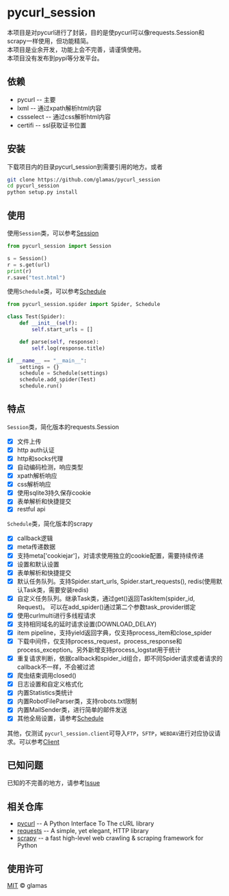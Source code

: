 # pycurl_session
本项目是对pycurl进行了封装，目的是使pycurl可以像requests.Session和scrapy一样使用，但功能精简。  
本项目是业余开发，功能上会不完善，请谨慎使用。  
本项目没有发布到pypi等分发平台。  

## 依赖
- pycurl -- 主要
- lxml -- 通过xpath解析html内容
- cssselect -- 通过css解析html内容
- certifi -- ssl获取证书位置

## 安装
下载项目内的目录pycurl_session到需要引用的地方。或者
```sh
git clone https://github.com/glamas/pycurl_session
cd pycurl_session
python setup.py install
```

## 使用
使用`Session`类，可以参考[Session](./doc/Session.zh-CN.md)
```python
from pycurl_session import Session

s = Session()
r = s.get(url)
print(r)
r.save("test.html")
```
使用`Schedule`类，可以参考[Schedule](./doc/Schedule.zh-CN.md)
```python
from pycurl_session.spider import Spider, Schedule

class Test(Spider):
    def __init__(self):
        self.start_urls = []

    def parse(self, response):
        self.log(response.title)

if __name__ == "__main__":
    settings = {}
    schedule = Schedule(settings)
    schedule.add_spider(Test)
    schedule.run()
```

## 特点
`Session`类，简化版本的requests.Session
- [x] 文件上传
- [x] http auth认证
- [x] http和socks代理
- [x] 自动编码检测，响应类型
- [x] xpath解析响应
- [x] css解析响应
- [x] 使用sqlite3持久保存cookie
- [x] 表单解析和快捷提交
- [x] restful api

`Schedule`类，简化版本的scrapy
- [x] callback逻辑
- [x] meta传递数据
- [x] 支持meta['cookiejar']，对请求使用独立的cookie配置，需要持续传递
- [x] 设置和默认设置
- [x] 表单解析和快捷提交
- [x] 默认任务队列。支持Spider.start_urls, Spider.start_requests(), redis(使用默认Task类，需要安装redis)
- [x] 自定义任务队列。继承Task类，通过get()返回TaskItem(spider_id, Request)。 可以在add_spider()通过第二个参数task_provider绑定
- [x] 使用curlmulti进行多线程请求
- [x] 支持相同域名的延时请求设置(DOWNLOAD_DELAY)
- [x] item pipeline，支持yield返回字典，仅支持process_item和close_spider
- [x] 下载中间件，仅支持process_request，process_response和process_exception。另外新增支持process_logstat用于统计
- [x] 重复请求判断，依据callback和spider_id组合，即不同Spider请求或者请求的callback不一样，不会被过滤
- [x] 爬虫结束调用closed()
- [x] 日志设置和自定义格式化
- [x] 内置Statistics类统计
- [x] 内置RobotFileParser类，支持robots.txt限制
- [x] 内置MailSender类，进行简单的邮件发送
- [x] 其他全局设置，请参考[Schedule](./doc/Schedule.zh-CN.md#全局设置)

其他，仅测试
`pycurl_session.client`可导入`FTP`，`SFTP`，`WEBDAV`进行对应协议请求。可以参考[Client](./doc/Client.zh-CN.md)

## 已知问题
已知的不完善的地方，请参考[Issue](./doc/Issue.md)

## 相关仓库
- [pycurl](https://github.com/pycurl/pycurl) -- A Python Interface To The cURL library
- [requests](https://github.com/psf/requests) -- A simple, yet elegant, HTTP library
- [scrapy](https://github.com/scrapy/scrapy) -- a fast high-level web crawling & scraping framework for Python

## 使用许可
[MIT](https://github.com/glamas/pycurl_session/blob/master/LICENSE) © glamas
